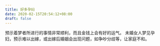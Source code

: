 ```yaml
---
title: 好多孕妇
date: 2020-02-15T20:54:12+08:00
draft: false
---
```


预示着梦者所进行的事情非常顺利，而且金钱上会有好的运气。
未婚女人梦见孕妇，预示难以出嫁，或出嫁后婚姻会出现问题，如争吵分歧等，让家庭不和。
